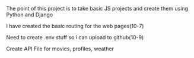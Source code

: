 The point of this project is to take basic JS projects and create them using Python and Django

I have created the basic routing for the web pages(10-7)

Need to create .env stuff so i can upload to github(10-9)

Create API File for movies, profiles, weather